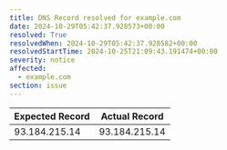 ```yaml
---
title: DNS Record resolved for example.com
date: 2024-10-29T05:42:37.928573+00:00
resolved: True
resolvedWhen: 2024-10-29T05:42:37.928582+00:00
resolvedStartTime: 2024-10-25T21:09:43.191474+00:00
severity: notice
affected:
  - example.com
section: issue
---
```


| Expected Record  | Actual Record  |
|------------------|----------------|
| 93.184.215.14 | 93.184.215.14 |
